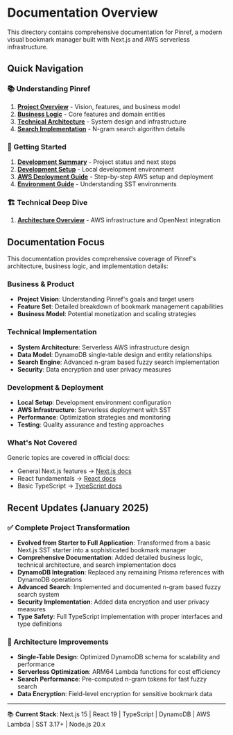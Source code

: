 # Documentation Overview

This directory contains comprehensive documentation for Pinref, a modern visual bookmark manager built with Next.js and AWS serverless infrastructure.

## Quick Navigation

### 📚 Understanding Pinref

1. **[Project Overview](./project-overview.md)** - Vision, features, and business model
2. **[Business Logic](./business-logic.md)** - Core features and domain entities  
3. **[Technical Architecture](./technical-architecture.md)** - System design and infrastructure
4. **[Search Implementation](./search-implementation.md)** - N-gram search algorithm details

### 🚀 Getting Started

1. **[Development Summary](./development-summary.md)** - Project status and next steps
2. **[Development Setup](./development-setup.md)** - Local development environment
3. **[AWS Deployment Guide](./aws-deployment.md)** - Step-by-step AWS setup and deployment
4. **[Environment Guide](./deployment-vs-runtime-environment.md)** - Understanding SST environments

### 🏗️ Technical Deep Dive

1. **[Architecture Overview](./architecture.md)** - AWS infrastructure and OpenNext integration

## Documentation Focus

This documentation provides comprehensive coverage of Pinref's architecture, business logic, and implementation details:

### Business & Product
- **Project Vision**: Understanding Pinref's goals and target users
- **Feature Set**: Detailed breakdown of bookmark management capabilities
- **Business Model**: Potential monetization and scaling strategies

### Technical Implementation
- **System Architecture**: Serverless AWS infrastructure design
- **Data Model**: DynamoDB single-table design and entity relationships
- **Search Engine**: Advanced n-gram based fuzzy search implementation
- **Security**: Data encryption and user privacy measures

### Development & Deployment
- **Local Setup**: Development environment configuration
- **AWS Infrastructure**: Serverless deployment with SST
- **Performance**: Optimization strategies and monitoring
- **Testing**: Quality assurance and testing approaches

### What's Not Covered

Generic topics are covered in official docs:

- General Next.js features → [Next.js docs](https://nextjs.org/docs)
- React fundamentals → [React docs](https://react.dev/)
- Basic TypeScript → [TypeScript docs](https://www.typescriptlang.org/docs/)

## Recent Updates (January 2025)

### ✅ Complete Project Transformation

- **Evolved from Starter to Full Application**: Transformed from a basic Next.js SST starter into a sophisticated bookmark manager
- **Comprehensive Documentation**: Added detailed business logic, technical architecture, and search implementation docs
- **DynamoDB Integration**: Replaced any remaining Prisma references with DynamoDB operations
- **Advanced Search**: Implemented and documented n-gram based fuzzy search system
- **Security Implementation**: Added data encryption and user privacy measures
- **Type Safety**: Full TypeScript implementation with proper interfaces and type definitions

### 🔄 Architecture Improvements

- **Single-Table Design**: Optimized DynamoDB schema for scalability and performance
- **Serverless Optimization**: ARM64 Lambda functions for cost efficiency
- **Search Performance**: Pre-computed n-gram tokens for fast fuzzy search
- **Data Encryption**: Field-level encryption for sensitive bookmark data

---

📚 **Current Stack**: Next.js 15 | React 19 | TypeScript | DynamoDB | AWS Lambda | SST 3.17+ | Node.js 20.x
